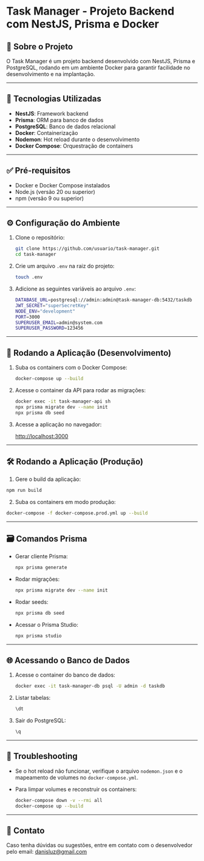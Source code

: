 # Task Manager - Projeto Backend com NestJS, Prisma e Docker

## 📖 Sobre o Projeto

O Task Manager é um projeto backend desenvolvido com NestJS, Prisma e PostgreSQL, rodando em um ambiente Docker para garantir facilidade no desenvolvimento e na implantação.

---

## 🚀 Tecnologias Utilizadas

* **NestJS**: Framework backend
* **Prisma**: ORM para banco de dados
* **PostgreSQL**: Banco de dados relacional
* **Docker**: Containerização
* **Nodemon**: Hot reload durante o desenvolvimento
* **Docker Compose**: Orquestração de containers

---

## ✅ Pré-requisitos

* Docker e Docker Compose instalados
* Node.js (versão 20 ou superior)
* npm (versão 9 ou superior)

---

## ⚙️ Configuração do Ambiente

1. Clone o repositório:

   ```bash
   git clone https://github.com/usuario/task-manager.git
   cd task-manager
   ```

2. Crie um arquivo `.env` na raiz do projeto:

   ```bash
   touch .env
   ```

3. Adicione as seguintes variáveis ao arquivo `.env`:

   ```bash
   DATABASE_URL=postgresql://admin:admin@task-manager-db:5432/taskdb
   JWT_SECRET="superSecretKey"
   NODE_ENV="development"
   PORT=3000
   SUPERUSER_EMAIL=admin@system.com
   SUPERUSER_PASSWORD=123456
   ```

---

## 🐋 Rodando a Aplicação (Desenvolvimento)

1. Suba os containers com o Docker Compose:

   ```bash
   docker-compose up --build
   ```

2. Acesse o container da API para rodar as migrações:

   ```bash
   docker exec -it task-manager-api sh
   npx prisma migrate dev --name init
   npx prisma db seed
   ```

3. Acesse a aplicação no navegador:

   [http://localhost:3000](http://localhost:3000)

---

## 🛠️ Rodando a Aplicação (Produção)

1. Gere o build da aplicação:

```bash
npm run build
```

2. Suba os containers em modo produção:

```bash
docker-compose -f docker-compose.prod.yml up --build
```

---

## 🗃️ Comandos Prisma

* Gerar cliente Prisma:

  ```bash
  npx prisma generate
  ```
* Rodar migrações:

  ```bash
  npx prisma migrate dev --name init
  ```
* Rodar seeds:

  ```bash
  npx prisma db seed
  ```
* Acessar o Prisma Studio:

  ```bash
  npx prisma studio
  ```

---

## 🌐 Acessando o Banco de Dados

1. Acesse o container do banco de dados:

   ```bash
   docker exec -it task-manager-db psql -U admin -d taskdb
   ```
2. Listar tabelas:

   ```sql
   \dt
   ```
3. Sair do PostgreSQL:

   ```sql
   \q
   ```

---

## 🔧 Troubleshooting

* Se o hot reload não funcionar, verifique o arquivo `nodemon.json` e o mapeamento de volumes no `docker-compose.yml`.
* Para limpar volumes e reconstruir os containers:

  ```bash
  docker-compose down -v --rmi all
  docker-compose up --build
  ```

---

## 📝 Contato

Caso tenha dúvidas ou sugestões, entre em contato com o desenvolvedor pelo email: [danisluz@gmail.com](mailto:danisluz@gmail.com)
